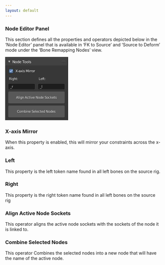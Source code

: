 ```yaml
---
layout: default
---
```


### Node Editor Panel
This section defines all the properties and operators depicted below in the ‘Node Editor’ panel that is available in ‘FK to Source’ and ‘Source to Deform’ mode under the ‘Bone Remapping Nodes’ view.

![1](./images/node-editor-panel/1.jpg)

### X-axis Mirror

When this property is enabled, this will mirror your constraints across the x-axis.


### Left

This property is the left token name found in all left bones on the source rig.


### Right

This property is the right token name found in all left bones on the source rig


### Align Active Node  Sockets

This operator aligns the active node sockets with the sockets of the node it is linked to.


### Combine Selected Nodes

This operator Combines the selected nodes into a new node that will have the name of the active node.



